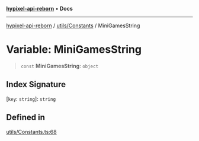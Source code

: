 [**hypixel-api-reborn**](../../../README.md) • **Docs**

***

[hypixel-api-reborn](../../../modules.md) / [utils/Constants](../README.md) / MiniGamesString

# Variable: MiniGamesString

> `const` **MiniGamesString**: `object`

## Index Signature

 \[`key`: `string`\]: `string`

## Defined in

[utils/Constants.ts:68](https://github.com/Kathund/REBORN-docs-TEST/blob/226e7f6a62bb6bca87ef0828ac84e9098d59f860/src/utils/Constants.ts#L68)
